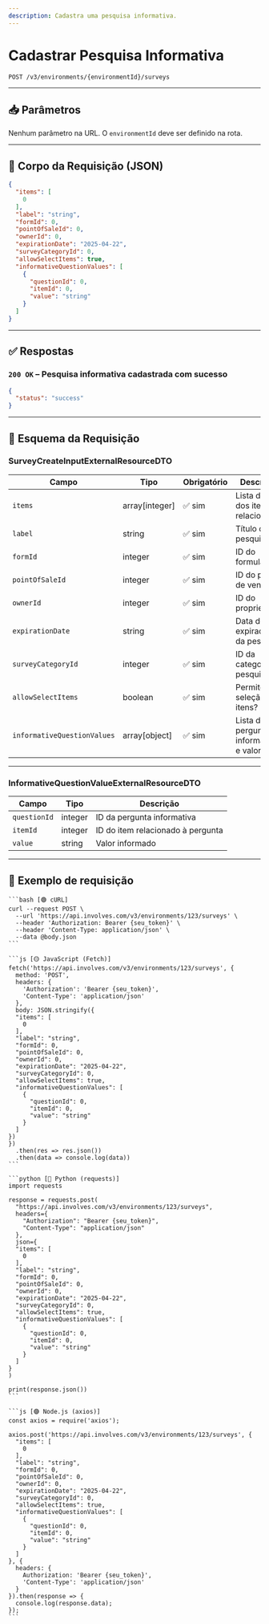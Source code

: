 ```yaml
---
description: Cadastra uma pesquisa informativa.
---
```


# Cadastrar Pesquisa Informativa

`POST /v3/environments/{environmentId}/surveys`

***

## 📥 Parâmetros

Nenhum parâmetro na URL. O `environmentId` deve ser definido na rota.

***

## 📨 Corpo da Requisição (JSON)

```json
{
  "items": [
    0
  ],
  "label": "string",
  "formId": 0,
  "pointOfSaleId": 0,
  "ownerId": 0,
  "expirationDate": "2025-04-22",
  "surveyCategoryId": 0,
  "allowSelectItems": true,
  "informativeQuestionValues": [
    {
      "questionId": 0,
      "itemId": 0,
      "value": "string"
    }
  ]
}
```

***

## ✅ Respostas

### `200 OK` – Pesquisa informativa cadastrada com sucesso

```json
{
  "status": "success"
}
```

***

## 🧬 Esquema da Requisição

### SurveyCreateInputExternalResourceDTO

| Campo                       | Tipo            | Obrigatório | Descrição                                 |
| --------------------------- | --------------- | ----------- | ----------------------------------------- |
| `items`                     | array\[integer] | ✅ sim       | Lista de IDs dos itens relacionados       |
| `label`                     | string          | ✅ sim       | Título da pesquisa                        |
| `formId`                    | integer         | ✅ sim       | ID do formulário                          |
| `pointOfSaleId`             | integer         | ✅ sim       | ID do ponto de venda                      |
| `ownerId`                   | integer         | ✅ sim       | ID do proprietário                        |
| `expirationDate`            | string          | ✅ sim       | Data de expiração da pesquisa             |
| `surveyCategoryId`          | integer         | ✅ sim       | ID da categoria da pesquisa               |
| `allowSelectItems`          | boolean         | ✅ sim       | Permite seleção de itens?                 |
| `informativeQuestionValues` | array\[object]  | ✅ sim       | Lista de perguntas informativas e valores |

***

### InformativeQuestionValueExternalResourceDTO

| Campo        | Tipo    | Descrição                         |
| ------------ | ------- | --------------------------------- |
| `questionId` | integer | ID da pergunta informativa        |
| `itemId`     | integer | ID do item relacionado à pergunta |
| `value`      | string  | Valor informado                   |

***

## 📘 Exemplo de requisição

````tabs
```bash [🟢 cURL]
curl --request POST \
  --url 'https://api.involves.com/v3/environments/123/surveys' \
  --header 'Authorization: Bearer {seu_token}' \
  --header 'Content-Type: application/json' \
  --data @body.json
```

```js [🟡 JavaScript (Fetch)]
fetch('https://api.involves.com/v3/environments/123/surveys', {
  method: 'POST',
  headers: {
    'Authorization': 'Bearer {seu_token}',
    'Content-Type': 'application/json'
  },
  body: JSON.stringify({
  "items": [
    0
  ],
  "label": "string",
  "formId": 0,
  "pointOfSaleId": 0,
  "ownerId": 0,
  "expirationDate": "2025-04-22",
  "surveyCategoryId": 0,
  "allowSelectItems": true,
  "informativeQuestionValues": [
    {
      "questionId": 0,
      "itemId": 0,
      "value": "string"
    }
  ]
})
})
  .then(res => res.json())
  .then(data => console.log(data))
```

```python [🔵 Python (requests)]
import requests

response = requests.post(
  "https://api.involves.com/v3/environments/123/surveys",
  headers={
    "Authorization": "Bearer {seu_token}",
    "Content-Type": "application/json"
  },
  json={
  "items": [
    0
  ],
  "label": "string",
  "formId": 0,
  "pointOfSaleId": 0,
  "ownerId": 0,
  "expirationDate": "2025-04-22",
  "surveyCategoryId": 0,
  "allowSelectItems": true,
  "informativeQuestionValues": [
    {
      "questionId": 0,
      "itemId": 0,
      "value": "string"
    }
  ]
}
)

print(response.json())
```

```js [🟣 Node.js (axios)]
const axios = require('axios');

axios.post('https://api.involves.com/v3/environments/123/surveys', {
  "items": [
    0
  ],
  "label": "string",
  "formId": 0,
  "pointOfSaleId": 0,
  "ownerId": 0,
  "expirationDate": "2025-04-22",
  "surveyCategoryId": 0,
  "allowSelectItems": true,
  "informativeQuestionValues": [
    {
      "questionId": 0,
      "itemId": 0,
      "value": "string"
    }
  ]
}, {
  headers: {
    Authorization: 'Bearer {seu_token}',
    'Content-Type': 'application/json'
  }
}).then(response => {
  console.log(response.data);
});
```
````
